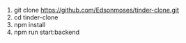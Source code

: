 1.  git clone https://github.com/Edsonmoses/tinder-clone.git
2.  cd tinder-clone
3.  npm install
4.  npm run start:backend
